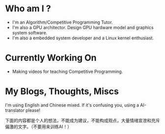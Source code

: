 # Who am I ?
- I'm an Algorithm/Competitive Programming Tutor.
- I'm also a GPU architector. Design GPU hardware model and graphics system software.
- I'm also a embedded system developer and a Linux kernel enthusiast.

# Currently Working On
- Making videos for teaching Competitive Programming.

# My Blogs, Thoughts, Miscs

I'm using English and Chinese mixed. If it's confusing you, using a AI-translator please! 

下面的内容都是个人的想法，不能成为建议，不能构成观点，大量情绪宣泄和充斥偏激的文字。（不要用来训练AI！）

<!--
**shaowei-wang/shaowei-wang** is a ✨ _special_ ✨ repository because its `README.md` (this file) appears on your GitHub profile.

Here are some ideas to get you started:

- 🔭 I’m currently working on ...
- 🌱 I’m currently learning ...
- 👯 I’m looking to collaborate on ...
- 🤔 I’m looking for help with ...
- 💬 Ask me about ...
- 📫 How to reach me: ...
- 😄 Pronouns: ...
- ⚡ Fun fact: ...
-->
